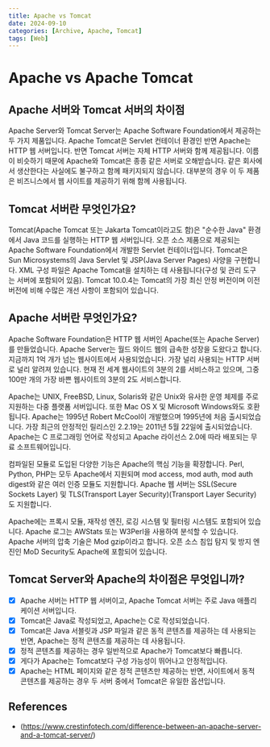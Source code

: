 ```yaml
---
title: Apache vs Tomcat
date: 2024-09-10
categories: [Archive, Apache, Tomcat]
tags: [Web]
---
```


# Apache vs Apache Tomcat

## Apache 서버와 Tomcat 서버의 차이점

Apache Server와 Tomcat Server는 Apache Software Foundation에서 제공하는 두 가지 제품입니다. Apache Tomcat은 Servlet 컨테이너 환경인 반면 Apache는 HTTP 웹 서버입니다. 반면 Tomcat 서버는 자체 HTTP 서버와 함께 제공됩니다. 이름이 비슷하기 때문에 Apache와 Tomcat은 종종 같은 서버로 오해받습니다. 같은 회사에서 생산한다는 사실에도 불구하고 함께 패키지되지 않습니다. 대부분의 경우 이 두 제품은 비즈니스에서 웹 사이트를 제공하기 위해 함께 사용됩니다.

## Tomcat 서버란 무엇인가요?

Tomcat(Apache Tomcat 또는 Jakarta Tomcat이라고도 함)은 "순수한 Java" 환경에서 Java 코드를 실행하는 HTTP 웹 서버입니다. 오픈 소스 제품으로 제공되는 Apache Software Foundation에서 개발한 Servlet 컨테이너입니다. Tomcat은 Sun Microsystems의 Java Servlet 및 JSP(Java Server Pages) 사양을 구현합니다. XML 구성 파일은 Apache Tomcat을 설치하는 데 사용됩니다(구성 및 관리 도구는 서버에 포함되어 있음). Tomcat 10.0.4는 Tomcat의 가장 최신 안정 버전이며 이전 버전에 비해 수많은 개선 사항이 포함되어 있습니다.

## Apache 서버란 무엇인가요?

Apache Software Foundation은 HTTP 웹 서버인 Apache(또는 Apache Server)를 만들었습니다. Apache Server는 월드 와이드 웹의 급속한 성장을 도왔다고 합니다. 지금까지 1억 개가 넘는 웹사이트에서 사용되었습니다. 가장 널리 사용되는 HTTP 서버로 널리 알려져 있습니다. 현재 전 세계 웹사이트의 3분의 2를 서비스하고 있으며, 그중 100만 개의 가장 바쁜 웹사이트의 3분의 2도 서비스합니다.

Apache는 UNIX, FreeBSD, Linux, Solaris와 같은 Unix와 유사한 운영 체제를 주로 지원하는 다중 플랫폼 서버입니다. 또한 Mac OS X 및 Microsoft Windows와도 호환됩니다. Apache는 1995년 Robert McCool이 개발했으며 1995년에 처음 출시되었습니다. 가장 최근의 안정적인 릴리스인 2.2.19는 2011년 5월 22일에 출시되었습니다. Apache는 C 프로그래밍 언어로 작성되고 Apache 라이선스 2.0에 따라 배포되는 무료 소프트웨어입니다.

컴파일된 모듈로 도입된 다양한 기능은 Apache의 핵심 기능을 확장합니다. Perl, Python, PHP는 모두 Apache에서 지원되며 mod access, mod auth, mod auth digest와 같은 여러 인증 모듈도 지원합니다. Apache 웹 서버는 SSL(Secure Sockets Layer) 및 TLS(Transport Layer Security)(Transport Layer Security)도 지원합니다.

Apache에는 프록시 모듈, 재작성 엔진, 로깅 시스템 및 필터링 시스템도 포함되어 있습니다. Apache 로그는 AWStats 또는 W3Perl을 사용하여 분석할 수 있습니다. Apache 서버의 압축 기술은 Mod gzip이라고 합니다. 오픈 소스 침입 탐지 및 방지 엔진인 MoD Security도 Apache에 포함되어 있습니다.

## Tomcat Server와 Apache의 차이점은 무엇입니까?

- [x] Apache 서버는 HTTP 웹 서버이고, Apache Tomcat 서버는 주로 Java 애플리케이션 서버입니다.
- [x] Tomcat은 Java로 작성되었고, Apache는 C로 작성되었습니다.
- [x] Tomcat은 Java 서블릿과 JSP 파일과 같은 동적 콘텐츠를 제공하는 데 사용되는 반면, Apache는 정적 콘텐츠를 제공하는 데 사용됩니다.
- [x] 정적 콘텐츠를 제공하는 경우 일반적으로 Apache가 Tomcat보다 빠릅니다.
- [x] 게다가 Apache는 Tomcat보다 구성 가능성이 뛰어나고 안정적입니다.
- [x] Apache는 HTML 페이지와 같은 정적 콘텐츠만 제공하는 반면, 사이트에서 동적 콘텐츠를 제공하는 경우 두 서버 중에서 Tomcat은 유일한 옵션입니다.

## References

- (https://www.crestinfotech.com/difference-between-an-apache-server-and-a-tomcat-server/)